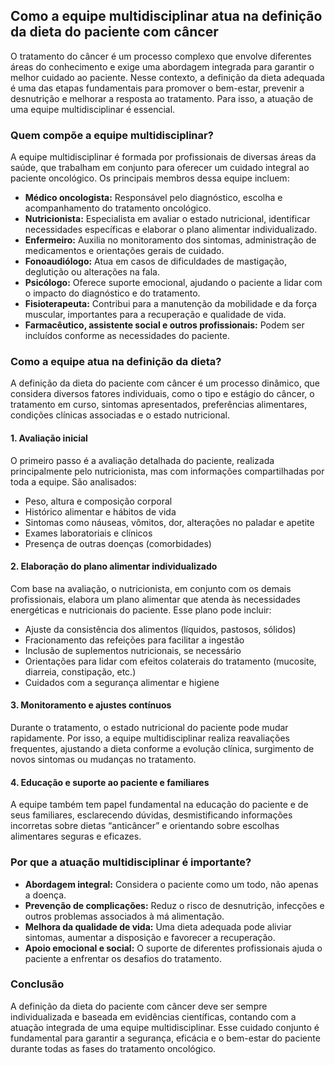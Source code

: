 
## Como a equipe multidisciplinar atua na definição da dieta do paciente com câncer

O tratamento do câncer é um processo complexo que envolve diferentes áreas do conhecimento e exige uma abordagem integrada para garantir o melhor cuidado ao paciente. Nesse contexto, a definição da dieta adequada é uma das etapas fundamentais para promover o bem-estar, prevenir a desnutrição e melhorar a resposta ao tratamento. Para isso, a atuação de uma equipe multidisciplinar é essencial.

### Quem compõe a equipe multidisciplinar?

A equipe multidisciplinar é formada por profissionais de diversas áreas da saúde, que trabalham em conjunto para oferecer um cuidado integral ao paciente oncológico. Os principais membros dessa equipe incluem:

- **Médico oncologista:** Responsável pelo diagnóstico, escolha e acompanhamento do tratamento oncológico.
- **Nutricionista:** Especialista em avaliar o estado nutricional, identificar necessidades específicas e elaborar o plano alimentar individualizado.
- **Enfermeiro:** Auxilia no monitoramento dos sintomas, administração de medicamentos e orientações gerais de cuidado.
- **Fonoaudiólogo:** Atua em casos de dificuldades de mastigação, deglutição ou alterações na fala.
- **Psicólogo:** Oferece suporte emocional, ajudando o paciente a lidar com o impacto do diagnóstico e do tratamento.
- **Fisioterapeuta:** Contribui para a manutenção da mobilidade e da força muscular, importantes para a recuperação e qualidade de vida.
- **Farmacêutico, assistente social e outros profissionais:** Podem ser incluídos conforme as necessidades do paciente.

### Como a equipe atua na definição da dieta?

A definição da dieta do paciente com câncer é um processo dinâmico, que considera diversos fatores individuais, como o tipo e estágio do câncer, o tratamento em curso, sintomas apresentados, preferências alimentares, condições clínicas associadas e o estado nutricional.

#### 1. **Avaliação inicial**

O primeiro passo é a avaliação detalhada do paciente, realizada principalmente pelo nutricionista, mas com informações compartilhadas por toda a equipe. São analisados:

- Peso, altura e composição corporal
- Histórico alimentar e hábitos de vida
- Sintomas como náuseas, vômitos, dor, alterações no paladar e apetite
- Exames laboratoriais e clínicos
- Presença de outras doenças (comorbidades)

#### 2. **Elaboração do plano alimentar individualizado**

Com base na avaliação, o nutricionista, em conjunto com os demais profissionais, elabora um plano alimentar que atenda às necessidades energéticas e nutricionais do paciente. Esse plano pode incluir:

- Ajuste da consistência dos alimentos (líquidos, pastosos, sólidos)
- Fracionamento das refeições para facilitar a ingestão
- Inclusão de suplementos nutricionais, se necessário
- Orientações para lidar com efeitos colaterais do tratamento (mucosite, diarreia, constipação, etc.)
- Cuidados com a segurança alimentar e higiene

#### 3. **Monitoramento e ajustes contínuos**

Durante o tratamento, o estado nutricional do paciente pode mudar rapidamente. Por isso, a equipe multidisciplinar realiza reavaliações frequentes, ajustando a dieta conforme a evolução clínica, surgimento de novos sintomas ou mudanças no tratamento.

#### 4. **Educação e suporte ao paciente e familiares**

A equipe também tem papel fundamental na educação do paciente e de seus familiares, esclarecendo dúvidas, desmistificando informações incorretas sobre dietas “anticâncer” e orientando sobre escolhas alimentares seguras e eficazes.

### Por que a atuação multidisciplinar é importante?

- **Abordagem integral:** Considera o paciente como um todo, não apenas a doença.
- **Prevenção de complicações:** Reduz o risco de desnutrição, infecções e outros problemas associados à má alimentação.
- **Melhora da qualidade de vida:** Uma dieta adequada pode aliviar sintomas, aumentar a disposição e favorecer a recuperação.
- **Apoio emocional e social:** O suporte de diferentes profissionais ajuda o paciente a enfrentar os desafios do tratamento.

### Conclusão

A definição da dieta do paciente com câncer deve ser sempre individualizada e baseada em evidências científicas, contando com a atuação integrada de uma equipe multidisciplinar. Esse cuidado conjunto é fundamental para garantir a segurança, eficácia e o bem-estar do paciente durante todas as fases do tratamento oncológico.
```
